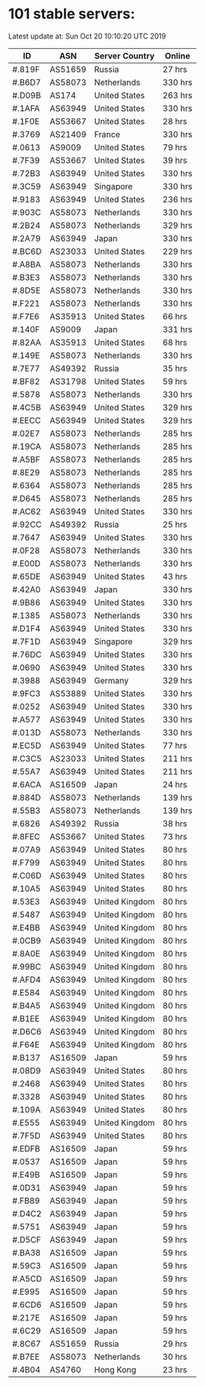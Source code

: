 # 101 stable servers:

Latest update at: Sun Oct 20 10:10:20 UTC 2019

| ID | ASN | Server Country | Online |
| -- | --- | -------------- | ------ |
| #.819F | AS51659 | Russia | 27 hrs |
| #.B6D7 | AS58073 | Netherlands | 330 hrs |
| #.D09B | AS174 | United States | 263 hrs |
| #.1AFA | AS63949 | United States | 330 hrs |
| #.1F0E | AS53667 | United States | 28 hrs |
| #.3769 | AS21409 | France | 330 hrs |
| #.0613 | AS9009 | United States | 79 hrs |
| #.7F39 | AS53667 | United States | 39 hrs |
| #.72B3 | AS63949 | United States | 330 hrs |
| #.3C59 | AS63949 | Singapore | 330 hrs |
| #.9183 | AS63949 | United States | 236 hrs |
| #.903C | AS58073 | Netherlands | 330 hrs |
| #.2B24 | AS58073 | Netherlands | 329 hrs |
| #.2A79 | AS63949 | Japan | 330 hrs |
| #.BC6D | AS23033 | United States | 229 hrs |
| #.A8BA | AS58073 | Netherlands | 330 hrs |
| #.B3E3 | AS58073 | Netherlands | 330 hrs |
| #.8D5E | AS58073 | Netherlands | 330 hrs |
| #.F221 | AS58073 | Netherlands | 330 hrs |
| #.F7E6 | AS35913 | United States | 66 hrs |
| #.140F | AS9009 | Japan | 331 hrs |
| #.82AA | AS35913 | United States | 68 hrs |
| #.149E | AS58073 | Netherlands | 330 hrs |
| #.7E77 | AS49392 | Russia | 35 hrs |
| #.BF82 | AS31798 | United States | 59 hrs |
| #.5878 | AS58073 | Netherlands | 330 hrs |
| #.4C5B | AS63949 | United States | 329 hrs |
| #.EECC | AS63949 | United States | 329 hrs |
| #.02E7 | AS58073 | Netherlands | 285 hrs |
| #.19CA | AS58073 | Netherlands | 285 hrs |
| #.A5BF | AS58073 | Netherlands | 285 hrs |
| #.8E29 | AS58073 | Netherlands | 285 hrs |
| #.6364 | AS58073 | Netherlands | 285 hrs |
| #.D645 | AS58073 | Netherlands | 285 hrs |
| #.AC62 | AS63949 | United States | 330 hrs |
| #.92CC | AS49392 | Russia | 25 hrs |
| #.7647 | AS63949 | United States | 330 hrs |
| #.0F28 | AS58073 | Netherlands | 330 hrs |
| #.E00D | AS58073 | Netherlands | 330 hrs |
| #.65DE | AS63949 | United States | 43 hrs |
| #.42A0 | AS63949 | Japan | 330 hrs |
| #.9B86 | AS63949 | United States | 330 hrs |
| #.1385 | AS58073 | Netherlands | 330 hrs |
| #.D1F4 | AS63949 | United States | 330 hrs |
| #.7F1D | AS63949 | Singapore | 329 hrs |
| #.76DC | AS63949 | United States | 330 hrs |
| #.0690 | AS63949 | United States | 330 hrs |
| #.3988 | AS63949 | Germany | 329 hrs |
| #.9FC3 | AS53889 | United States | 330 hrs |
| #.0252 | AS63949 | United States | 330 hrs |
| #.A577 | AS63949 | United States | 330 hrs |
| #.013D | AS58073 | Netherlands | 330 hrs |
| #.EC5D | AS63949 | United States | 77 hrs |
| #.C3C5 | AS23033 | United States | 211 hrs |
| #.55A7 | AS63949 | United States | 211 hrs |
| #.6ACA | AS16509 | Japan | 24 hrs |
| #.884D | AS58073 | Netherlands | 139 hrs |
| #.55B3 | AS58073 | Netherlands | 139 hrs |
| #.6826 | AS49392 | Russia | 38 hrs |
| #.8FEC | AS53667 | United States | 73 hrs |
| #.07A9 | AS63949 | United States | 80 hrs |
| #.F799 | AS63949 | United States | 80 hrs |
| #.C06D | AS63949 | United States | 80 hrs |
| #.10A5 | AS63949 | United States | 80 hrs |
| #.53E3 | AS63949 | United Kingdom | 80 hrs |
| #.5487 | AS63949 | United Kingdom | 80 hrs |
| #.E4BB | AS63949 | United Kingdom | 80 hrs |
| #.0CB9 | AS63949 | United Kingdom | 80 hrs |
| #.8A0E | AS63949 | United Kingdom | 80 hrs |
| #.99BC | AS63949 | United Kingdom | 80 hrs |
| #.AFD4 | AS63949 | United Kingdom | 80 hrs |
| #.E584 | AS63949 | United Kingdom | 80 hrs |
| #.B4A5 | AS63949 | United Kingdom | 80 hrs |
| #.B1EE | AS63949 | United Kingdom | 80 hrs |
| #.D6C6 | AS63949 | United Kingdom | 80 hrs |
| #.F64E | AS63949 | United Kingdom | 80 hrs |
| #.B137 | AS16509 | Japan | 59 hrs |
| #.08D9 | AS63949 | United States | 80 hrs |
| #.2468 | AS63949 | United States | 80 hrs |
| #.3328 | AS63949 | United States | 80 hrs |
| #.109A | AS63949 | United States | 80 hrs |
| #.E555 | AS63949 | United Kingdom | 80 hrs |
| #.7F5D | AS63949 | United States | 80 hrs |
| #.EDFB | AS16509 | Japan | 59 hrs |
| #.0537 | AS16509 | Japan | 59 hrs |
| #.E49B | AS16509 | Japan | 59 hrs |
| #.0D31 | AS63949 | Japan | 59 hrs |
| #.FB89 | AS63949 | Japan | 59 hrs |
| #.D4C2 | AS63949 | Japan | 59 hrs |
| #.5751 | AS63949 | Japan | 59 hrs |
| #.D5CF | AS63949 | Japan | 59 hrs |
| #.BA38 | AS16509 | Japan | 59 hrs |
| #.59C3 | AS16509 | Japan | 59 hrs |
| #.A5CD | AS16509 | Japan | 59 hrs |
| #.E995 | AS16509 | Japan | 59 hrs |
| #.6CD6 | AS16509 | Japan | 59 hrs |
| #.217E | AS16509 | Japan | 59 hrs |
| #.6C29 | AS16509 | Japan | 59 hrs |
| #.8C67 | AS51659 | Russia | 29 hrs |
| #.B7EE | AS58073 | Netherlands | 30 hrs |
| #.4B04 | AS4760 | Hong Kong | 23 hrs |

